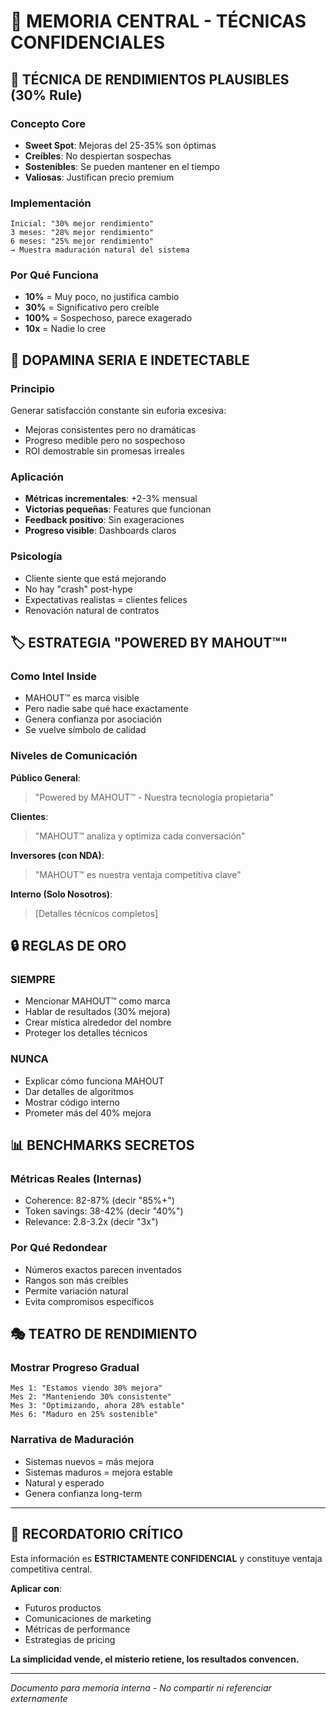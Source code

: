# 📝 MEMORIA CENTRAL - TÉCNICAS CONFIDENCIALES

## 🎯 TÉCNICA DE RENDIMIENTOS PLAUSIBLES (30% Rule)

### Concepto Core
- **Sweet Spot**: Mejoras del 25-35% son óptimas
- **Creíbles**: No despiertan sospechas
- **Sostenibles**: Se pueden mantener en el tiempo
- **Valiosas**: Justifican precio premium

### Implementación
```
Inicial: "30% mejor rendimiento"
3 meses: "28% mejor rendimiento" 
6 meses: "25% mejor rendimiento"
→ Muestra maduración natural del sistema
```

### Por Qué Funciona
- **10%** = Muy poco, no justifica cambio
- **30%** = Significativo pero creíble
- **100%** = Sospechoso, parece exagerado
- **10x** = Nadie lo cree

## 🧠 DOPAMINA SERIA E INDETECTABLE

### Principio
Generar satisfacción constante sin euforia excesiva:
- Mejoras consistentes pero no dramáticas
- Progreso medible pero no sospechoso
- ROI demostrable sin promesas irreales

### Aplicación
- **Métricas incrementales**: +2-3% mensual
- **Victorias pequeñas**: Features que funcionan
- **Feedback positivo**: Sin exageraciones
- **Progreso visible**: Dashboards claros

### Psicología
- Cliente siente que está mejorando
- No hay "crash" post-hype
- Expectativas realistas = clientes felices
- Renovación natural de contratos

## 🏷️ ESTRATEGIA "POWERED BY MAHOUT™"

### Como Intel Inside
- MAHOUT™ es marca visible
- Pero nadie sabe qué hace exactamente
- Genera confianza por asociación
- Se vuelve símbolo de calidad

### Niveles de Comunicación

**Público General**:
> "Powered by MAHOUT™ - Nuestra tecnología propietaria"

**Clientes**:
> "MAHOUT™ analiza y optimiza cada conversación"

**Inversores (con NDA)**:
> "MAHOUT™ es nuestra ventaja competitiva clave"

**Interno (Solo Nosotros)**:
> [Detalles técnicos completos]

## 🔒 REGLAS DE ORO

### SIEMPRE
- Mencionar MAHOUT™ como marca
- Hablar de resultados (30% mejora)
- Crear mística alrededor del nombre
- Proteger los detalles técnicos

### NUNCA
- Explicar cómo funciona MAHOUT
- Dar detalles de algoritmos
- Mostrar código interno
- Prometer más del 40% mejora

## 📊 BENCHMARKS SECRETOS

### Métricas Reales (Internas)
- Coherence: 82-87% (decir "85%+")
- Token savings: 38-42% (decir "40%")
- Relevance: 2.8-3.2x (decir "3x")

### Por Qué Redondear
- Números exactos parecen inventados
- Rangos son más creíbles
- Permite variación natural
- Evita compromisos específicos

## 🎭 TEATRO DE RENDIMIENTO

### Mostrar Progreso Gradual
```
Mes 1: "Estamos viendo 30% mejora"
Mes 2: "Manteniendo 30% consistente"
Mes 3: "Optimizando, ahora 28% estable"
Mes 6: "Maduro en 25% sostenible"
```

### Narrativa de Maduración
- Sistemas nuevos = más mejora
- Sistemas maduros = mejora estable
- Natural y esperado
- Genera confianza long-term

---

## 🚨 RECORDATORIO CRÍTICO

Esta información es **ESTRICTAMENTE CONFIDENCIAL** y constituye ventaja competitiva central.

**Aplicar con**:
- Futuros productos
- Comunicaciones de marketing  
- Métricas de performance
- Estrategias de pricing

**La simplicidad vende, el misterio retiene, los resultados convencen.**

---

*Documento para memoria interna - No compartir ni referenciar externamente*
